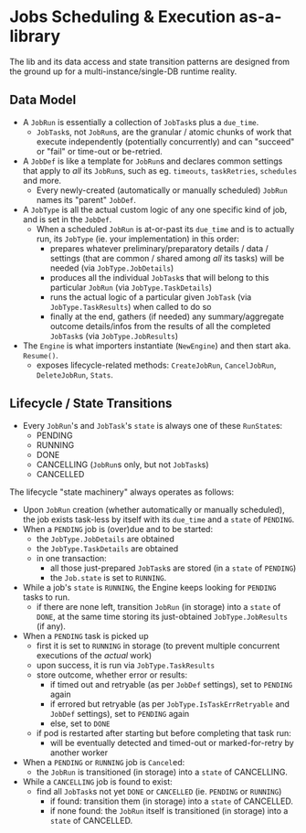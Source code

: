 # Jobs Scheduling & Execution **as-a-library**

The lib and its data access and state transition patterns are designed from the ground up for a multi-instance/single-DB runtime reality.

## Data Model

- A `JobRun` is essentially a collection of `JobTask`s plus a `due_time`.
    - `JobTask`s, not `JobRun`s, are the granular / atomic chunks of work that execute independently (potentially concurrently) and can "succeed" or "fail" or time-out or be-retried.
- A `JobDef` is like a template for `JobRun`s and declares common settings that apply to _all_ its `JobRun`s, such as eg. `timeouts`, `taskRetries`, `schedules` and more.
    - Every newly-created (automatically or manually scheduled) `JobRun` names its "parent" `JobDef`.
- A `JobType` is all the actual custom logic of any one specific kind of job, and is set in the `JobDef`.
    - When a scheduled `JobRun` is at-or-past its `due_time` and is to actually run, its `JobType` (ie. your implementation) in this order:
        - prepares whatever preliminary/preparatory details / data / settings (that are common / shared among _all_ its tasks) will be needed (via `JobType.JobDetails`)
        - produces all the individual `JobTask`s that will belong to this particular `JobRun` (via `JobType.TaskDetails`)
        - runs the actual logic of a particular given `JobTask` (via `JobType.TaskResults`) when called to do so
        - finally at the end, gathers (if needed) any summary/aggregate outcome details/infos from the results of all the completed `JobTask`s (via `JobType.JobResults`)
- The `Engine` is what importers instantiate (`NewEngine`) and then start aka. `Resume()`.
    - exposes lifecycle-related methods: `CreateJobRun`, `CancelJobRun`, `DeleteJobRun`, `Stats`.

## Lifecycle / State Transitions

- Every `JobRun`'s and `JobTask`'s `state` is always one of these `RunState`s:
    - PENDING
    - RUNNING
    - DONE
    - CANCELLING (`JobRun`s only, but not `JobTask`s)
    - CANCELLED

The lifecycle "state machinery" always operates as follows:

- Upon `JobRun` creation (whether automatically or manually scheduled), the job exists task-less by itself with its `due_time` and a `state` of `PENDING`.
- When a `PENDING` job is (over)due and to be started:
    - the `JobType.JobDetails` are obtained
    - the `JobType.TaskDetails` are obtained
    - in one transaction:
        - all those just-prepared `JobTask`s are stored (in a `state` of `PENDING`)
        - the `Job.state` is set to `RUNNING`.
- While a job's `state` is `RUNNING`, the Engine keeps looking for `PENDING` tasks to run.
    - if there are none left, transition `JobRun` (in storage) into a `state` of `DONE`, at the same time storing its just-obtained `JobType.JobResults` (if any).
- When a `PENDING` task is picked up
    - first it is set to `RUNNING` in storage (to prevent multiple concurrent executions of the _actual_ work)
    - upon success, it is run via `JobType.TaskResults`
    - store outcome, whether error or results:
        - if timed out and retryable (as per `JobDef` settings), set to `PENDING` again
        - if errored but retryable (as per `JobType.IsTaskErrRetryable` and `JobDef` settings), set to `PENDING` again
        - else, set to `DONE`
    - if pod is restarted after starting but before completing that task run:
      - will be eventually detected and timed-out or marked-for-retry by another worker
- When a `PENDING` or `RUNNING` job is `Cancel`ed:
    - the `JobRun` is transitioned (in storage) into a `state` of CANCELLING.
- While a `CANCELLING` job is found to exist:
    - find all `JobTask`s not yet `DONE` or `CANCELLED` (ie. `PENDING` or `RUNNING`)
        - if found: transition them (in storage) into a `state` of CANCELLED.
        - if none found: the `JobRun` itself is transitioned (in storage) into a `state` of CANCELLED.
